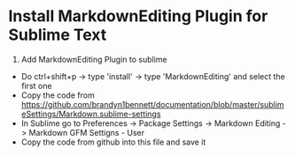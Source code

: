 Install MarkdownEditing Plugin for Sublime Text 
===============================================

1. Add MarkdownEditing Plugin to sublime
  * Do ctrl+shift+p -> type 'install' -> type 'MarkdownEditing' and select the first one
  * Copy the code from https://github.com/brandyn1bennett/documentation/blob/master/sublimeSettings/Markdown.sublime-settings
  * In Sublime go to Preferences -> Package Settings -> Markdown Editing -> Markdown GFM Settigns - User
  * Copy the code from github into this file and save it
